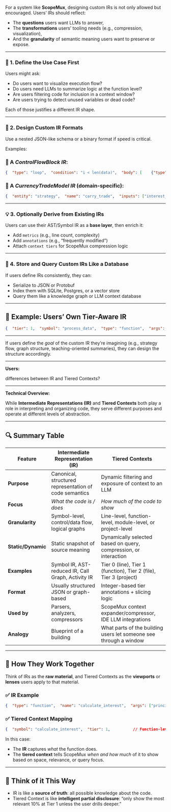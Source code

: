 For a system like **ScopeMux**, designing custom IRs is not only allowed but encouraged. Users’ IRs should reflect:

* The **questions** users want LLMs to answer,
* The **transformations** users’ tooling needs (e.g., compression, visualization),
* And the **granularity** of semantic meaning users want to preserve or expose.

***

### 🔧 1. **Define the Use Case First**

Users might ask:

* Do users want to visualize execution flow?
* Do users need LLMs to summarize logic at the function level?
* Are users filtering code for inclusion in a context window?
* Are users trying to detect unused variables or dead code?

Each of those justifies a different IR shape.

***

### 🧱 2. **Design Custom IR Formats**

Use a nested JSON-like schema or a binary format if speed is critical.

Examples:

### 🔸 A *ControlFlowBlock IR*:

```json
{  "type": "loop",  "condition": "i < len(data)",  "body": [    {"type": "assignment", "lhs": "total", "rhs": "total + data[i]"}  ]}

```

### 🔸 A *CurrencyTradeModel IR* (domain-specific):

```json
{  "entity": "strategy",  "name": "carry_trade",  "inputs": ["interest_rate_diff", "volatility"],  "decision_logic": {    "buy_if": "interest_rate_diff > 1.5 and volatility < 0.3",    "sell_if": "interest_rate_diff < 0.5"  },  "tags": ["forex", "macro", "mean_reversion"]}

```

***

### 💡 3. **Optionally Derive from Existing IRs**

Users can use their AST/Symbol IR as a **base layer**, then enrich it:

* Add `metrics` (e.g., line count, complexity)
* Add `annotations` (e.g., “frequently modified”)
* Attach `context tiers` for ScopeMux compression logic

***

### 🧬 4. **Store and Query Custom IRs Like a Database**

If users define IRs consistently, they can:

* Serialize to JSON or Protobuf
* Index them with SQLite, Postgres, or a vector store
* Query them like a knowledge graph or LLM context database

***

## 🚀 Example: Users’ Own Tier-Aware IR

```json
{  "tier": 1,  "symbol": "process_data",  "type": "function",  "args": ["data", "config"],  "activity": [    {"type": "filter", "condition": "x > config.threshold"},    {"type": "map", "expression": "x * config.scale"},    {"type": "return", "value": "result"}  ],  "doc": "Processes incoming data using a filtering and scaling pipeline."}

```

***

If users define the *goal* of the custom IR they’re imagining (e.g., strategy flow, graph structure, teaching-oriented summaries), they can design the structure accordingly.

***

**Users:**

differences between IR and Tiered Contexts?

***

**Technical Overview:**

While **Intermediate Representations (IR)** and **Tiered Contexts** both play a role in interpreting and organizing code, they serve different purposes and operate at different levels of abstraction.

***

## 🔍 Summary Table

| Feature | **Intermediate Representation (IR)** | **Tiered Contexts** |
| --- | --- | --- |
| **Purpose** | Canonical, structured representation of code semantics | Dynamic filtering and exposure of context to an LLM |
| **Focus** | *What the code is / does* | *How much of the code to show* |
| **Granularity** | Symbol-level, control/data flow, logical graphs | Line-level, function-level, module-level, or project-level |
| **Static/Dynamic** | Static snapshot of source meaning | Dynamically selected based on query, compression, or interaction |
| **Examples** | Symbol IR, AST-reduced IR, Call Graph, Activity IR | Tier 0 (line), Tier 1 (function), Tier 2 (file), Tier 3 (project) |
| **Format** | Usually structured JSON or graph-based | Integer-based tier annotations + slicing logic |
| **Used by** | Parsers, analyzers, compressors | ScopeMux context expander/compressor, IDE LLM integrations |
| **Analogy** | Blueprint of a building | What parts of the building users let someone see through a window |

***

## 🧩 How They Work Together

Think of IRs as the **raw material**, and Tiered Contexts as the **viewports** or **lenses** users apply to that material.

### ✅ IR Example

```json
{  "type": "function",  "name": "calculate_interest",  "args": ["principal", "rate", "time"],  "body": [...],  "doc": "Computes compound interest."}

```

### ✅ Tiered Context Mapping

```json
{  "symbol": "calculate_interest",  "tier": 1,          // Function-level  "infoblock_id": "abc123",  "compressed_size": 1024,  "relevance_score": 0.89}

```

In this case:

* The **IR** captures *what* the function does.
* The **tiered context** tells ScopeMux *when and how much* of it to show based on space, relevance, or query focus.

***

## 📘 Think of it This Way

* IR is like a **source of truth**: all possible knowledge about the code.
* Tiered Context is like **intelligent partial disclosure**: “only show the most relevant 10% at Tier 1 unless the user drills deeper.”
